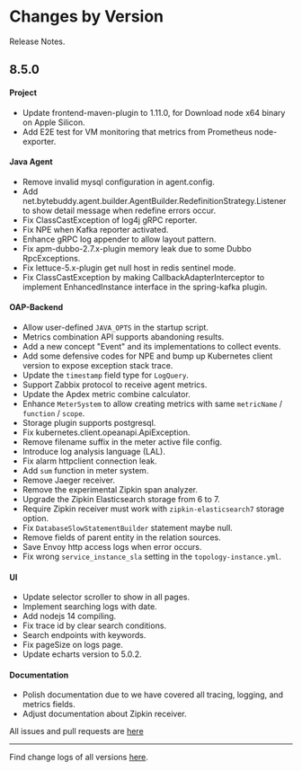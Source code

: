 Changes by Version
==================
Release Notes.

8.5.0
------------------
#### Project
* Update frontend-maven-plugin to 1.11.0, for Download node x64 binary on Apple Silicon.
* Add E2E test for VM monitoring that metrics from Prometheus node-exporter.

#### Java Agent
* Remove invalid mysql configuration in agent.config.
* Add net.bytebuddy.agent.builder.AgentBuilder.RedefinitionStrategy.Listener to show detail message when redefine errors occur.
* Fix ClassCastException of log4j gRPC reporter.
* Fix NPE when Kafka reporter activated.
* Enhance gRPC log appender to allow layout pattern.
* Fix apm-dubbo-2.7.x-plugin memory leak due to some Dubbo RpcExceptions.
* Fix lettuce-5.x-plugin get null host in redis sentinel mode.
* Fix ClassCastException by making CallbackAdapterInterceptor to implement EnhancedInstance interface in the spring-kafka plugin.

#### OAP-Backend
* Allow user-defined `JAVA_OPTS` in the startup script.
* Metrics combination API supports abandoning results.
* Add a new concept "Event" and its implementations to collect events.
* Add some defensive codes for NPE and bump up Kubernetes client version to expose exception stack trace.
* Update the `timestamp` field type for `LogQuery`.
* Support Zabbix protocol to receive agent metrics.
* Update the Apdex metric combine calculator.
* Enhance `MeterSystem` to allow creating metrics with same `metricName` / `function` / `scope`.
* Storage plugin supports postgresql.
* Fix kubernetes.client.opeanapi.ApiException.
* Remove filename suffix in the meter active file config.
* Introduce log analysis language (LAL).
* Fix alarm httpclient connection leak.
* Add `sum` function in meter system.
* Remove Jaeger receiver.
* Remove the experimental Zipkin span analyzer.
* Upgrade the Zipkin Elasticsearch storage from 6 to 7.
* Require Zipkin receiver must work with `zipkin-elasticsearch7` storage option.
* Fix `DatabaseSlowStatementBuilder` statement maybe null.
* Remove fields of parent entity in the relation sources. 
* Save Envoy http access logs when error occurs.
* Fix wrong `service_instance_sla` setting in the `topology-instance.yml`.

#### UI
* Update selector scroller to show in all pages.
* Implement searching logs with date.
* Add nodejs 14 compiling.
* Fix trace id by clear search conditions.
* Search endpoints with keywords.
* Fix pageSize on logs page.
* Update echarts version to 5.0.2.

#### Documentation
* Polish documentation due to we have covered all tracing, logging, and metrics fields.
* Adjust documentation about Zipkin receiver.

All issues and pull requests are [here](https://github.com/apache/skywalking/milestone/76?closed=1)

------------------
Find change logs of all versions [here](changes).

